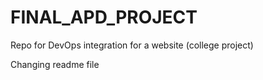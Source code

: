 # FINAL_APD_PROJECT
Repo for DevOps integration for a website (college project)

Changing readme file
